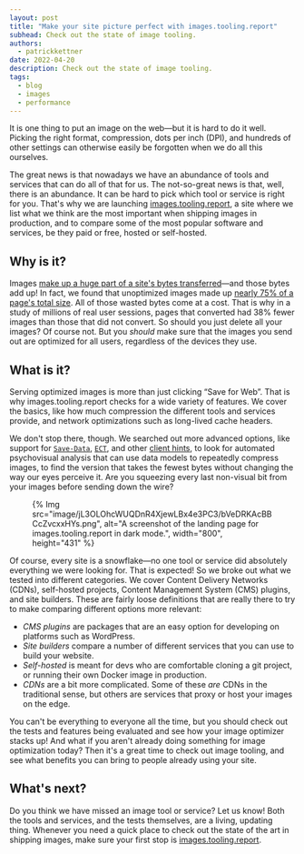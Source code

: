 ```yaml
---
layout: post
title: "Make your site picture perfect with images.tooling.report"
subhead: Check out the state of image tooling.
authors:
  - patrickkettner
date: 2022-04-20
description: Check out the state of image tooling.
tags:
  - blog
  - images
  - performance
---
```


It is one thing to put an image on the web&mdash;but it is hard to do it well. Picking the right format, compression, dots per inch (DPI), and hundreds of other settings can otherwise easily be forgotten when we do all this ourselves.

The great news is that nowadays we have an abundance of tools and services that can do all of that for us. The not-so-great news is that, well, there is an abundance. It can be hard to pick which tool or service is right for you. That's why we are launching [images.tooling.report](https://images.tooling.report), a site where we list what we think are the most important when shipping images in production, and to compare some of the most popular software and services, be they paid or free, hosted or self-hosted.

## Why is it?

Images [make up a huge part of a site's bytes transferred](https://httparchive.org/reports/state-of-images)&mdash;and those bytes add up! In fact, we found that unoptimized images made up [nearly 75% of a page's total size](https://almanac.httparchive.org/en/2019/page-weight#what-types-of-assets-does-the-http-archive-track-and-how-much-do-they-matter). All of those wasted bytes come at a cost. That is why in a study of millions of real user sessions, pages that converted had 38% fewer images than those that did not convert. So should you just delete all your images? Of course not. But you _should_ make sure that the images you send out are optimized for all users, regardless of the devices they use.

## What is it?

Serving optimized images is more than just clicking “Save for Web”. That is why images.tooling.report checks for a wide variety of features. We cover the basics, like how much compression the different tools and services provide, and network optimizations such as long-lived cache headers.

We don't stop there, though. We searched out more advanced options, like support for [`Save-Data`](https://developer.mozilla.org/en-US/docs/Web/HTTP/Headers/Save-Data), [`ECT`](https://developer.mozilla.org/docs/Web/HTTP/Headers/ECT), and other [client hints](https://developer.mozilla.org/en-US/docs/Web/HTTP/Client_hints), to look for automated psychovisual analysis that can use data models to repeatedly compress images, to find the version that takes the fewest bytes without changing the way our eyes perceive it. Are you squeezing every last non-visual bit from your images before sending down the wire?

<figure>
  {% Img src="image/jL3OLOhcWUQDnR4XjewLBx4e3PC3/bVeDRKAcBBCcZvcxxHYs.png", alt="A screenshot of the landing page for images.tooling.report in dark mode.", width="800", height="431" %}
</figure>

Of course, every site is a snowflake&mdash;no one tool or service did absolutely everything we were looking for. That is expected! So we broke out what we tested into different categories.  We cover Content Delivery Networks (CDNs), self-hosted projects, Content Management System (CMS) plugins, and site builders. These are fairly loose definitions that are really there to try to make comparing different options more relevant:

- _CMS plugins_ are packages that are an easy option for developing on platforms such as WordPress.
- _Site builders_ compare a number of different services that you can use to build your website.
- _Self-hosted_ is meant for devs who are comfortable cloning a git project, or running their own Docker image in production.
- _CDNs_ are a bit more complicated. Some of these _are_ CDNs in the traditional sense, but others are services that proxy or host your images on the edge.

You can't be everything to everyone all the time, but you should check out the tests and features being evaluated and see how your image optimizer stacks up! And what if you aren't already doing something for image optimization today? Then it's a great time to check out image tooling, and see what benefits you can bring to people already using your site.

## What's next?

Do you think we have missed an image tool or service? Let us know! Both the tools and services, and the tests themselves, are a living, updating thing. Whenever you need a quick place to check out the state of the art in shipping images, make sure your first stop is [images.tooling.report](https://images.tooling.report/).
